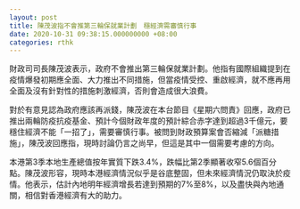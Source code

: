 ```yaml
---
layout: post
title: 陳茂波指不會推第三輪保就業計劃　穩經濟需審慎行事
date: 2020-10-31 09:38:15.000000000 +08:00
categories: rthk
---
```


財政司司長陳茂波表示，政府不會推出第三輪保就業計劃。他指有國際組織提到在疫情爆發初期應全面、大力推出不同措施，但當疫情受控、重啟經濟，就不應再用全面及沒有針對性的措施刺激經濟，否則會造成很大浪費。

對於有意見認為政府應該再派錢，陳茂波在本台節目《星期六問責》回應，政府已推出兩輪防疫抗疫基金、預計今個財政年度的預計綜合赤字達到超過3千億元，要穩住經濟不能「一招了」，需要審慎行事。被問到財政預算案會否縮減「派糖措施」，陳茂波回應指，現時討論仍言之尚早，但這是其中一個需要考慮的方向。

本港第3季本地生產總值按年實質下跌3.4%，跌幅比第2季顯著收窄5.6個百分點。陳茂波形容，現時本港經濟情況似乎是谷底整固，但未來經濟情況仍取決於疫情。他表示，估計內地明年經濟增長若達到預期的7%至8%，以及盡快與內地通關，相信對香港經濟有大的助力。
